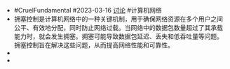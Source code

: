 - #CruelFundamental #2023-03-16 [讨论](https://github.com/CYZH1307/CruelFundamental/tree/main/homework/202303/16) #计算机网络
- 拥塞控制是计算机网络中的一种关键机制，用于确保网络资源在多个用户之间公平、有效地分配，同时防止网络过载。当网络中的数据包数量超过了其承载能力时，就会发生拥塞。拥塞可能导致数据包延迟、丢失和低吞吐量等问题。拥塞控制旨在解决这些问题，从而提高网络性能和可靠性。
-
-